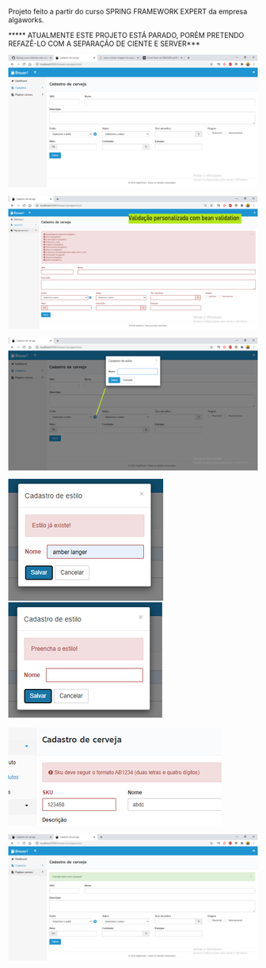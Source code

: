 Projeto feito a partir do curso SPRING FRAMEWORK EXPERT da empresa algaworks.

***** ATUALMENTE ESTE PROJETO ESTÁ PARADO, PORÉM PRETENDO REFAZÊ-LO COM A SEPARAÇÃO DE CIENTE E SERVER***


![](/src/main/resources/static/layout/images/cadastro_cerveja.png)

![](/src/main/resources/static/layout/images/validacao_cerveja.png)

![](/src/main/resources/static/layout/images/modal.png)

![](/src/main/resources/static/layout/images/estilo_existente.png) ![](/src/main/resources/static/layout/images/preencha_estilo.png)




![](/src/main/resources/static/layout/images/padrao_sku.png)

![](/src/main/resources/static/layout/images/cerveja_salva.png)

